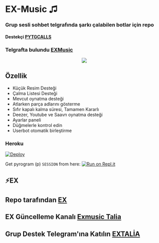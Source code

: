 <h1 align="centre">EX-Music ♫</h1>

### Grup sesli sohbet telgrafında şarkı çalabilen botlar için repo 
#### Destekçi [PYTGCALLS](https://github.com/pytgcalls/pytgcalls)
### Telgrafta bulundu [EXMusic](https://t.me/Efsanestar_bot)

<p align="center">
  <img src="https://telegra.ph/file/d2b539f061923cee37797.jpg">
</p>
<h2> Özellik </h2>

- Küçük Resim Desteği
- Çalma Listesi Desteği
- Mevcut oynatma desteği
- Atlarken parça adlarını gösterme
- Sıfır kapalı kalma süresi, Tamamen Kararlı
- Deezer, Youtube ve Saavn oynatma desteği
- Ayarlar paneli
- Düğmelerle kontrol edin
- Userbot otomatik birleştirme

### Heroku

[![Deploy](https://www.herokucdn.com/deploy/button.svg)](https://heroku.com/deploy?template=https://github.com/Mehmet5506/EX-Music)

Get pyrogram (p)  `SESSION` from here:
[![Run on Repl.it](https://repl.it/badge/github/vckyou/PyrogramString)](https://repl.it/@vckyou/PyrogramString?lite=1&outputonly=1)

## ⚡EX
## Repo tarafından [EX](https://t.me/Mahoaga)
## EX Güncelleme Kanalı [Exmusic Talia](https://t.me/Sohbetdestek)
## Grup Destek Telegram'ına Katılın [EXTALİA](https://t.me/TaliaSohbet)
